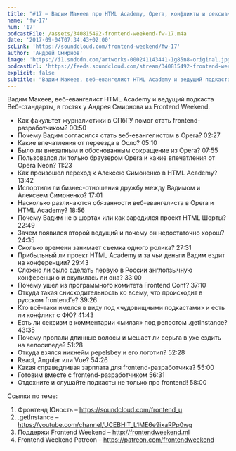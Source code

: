 ```yaml
---
title: "#17 – Вадим Макеев про HTML Academy, Opera, конфликты и сексизм"
name: 'fw-17'
num: '17'
podcastFile: /assets/340815492-frontend-weekend-fw-17.m4a
date: '2017-09-04T07:34:43+02:00'
scLink: 'https://soundcloud.com/frontend-weekend/fw-17'
author: 'Андрей Смирнов'
image: 'https://i1.sndcdn.com/artworks-000241143441-1g85n8-original.jpg'
podcastUrl: 'https://feeds.soundcloud.com/stream/340815492-frontend-weekend-fw-17.m4a'
explicit: false
subtitle: "Вадим Макеев, веб-евангелист HTML Academy и ведущий подкаста Веб-стандарты, в гостях у Андрея Смирнова из Frontend Weekend."
---
```

Вадим Макеев, веб-евангелист HTML Academy и ведущий подкаста Веб-стандарты, в гостях у Андрея Смирнова из Frontend Weekend.

- Как факультет журналистики в СПбГУ помог стать frontend-разработчиком? <timecode>00:50</timecode>
- Почему Вадим согласился стать веб-евангелистом в Opera? <timecode>02:27</timecode>
- Какие впечатления от переезда в Осло? <timecode>05:10</timecode>
- Было ли внезапным и обоснованным сокращение из Opera? <timecode>07:55</timecode> 
- Пользовался ли только браузером Opera и какие впечатления от Opera Neon? <timecode>11:23</timecode>
- Как произошел переход к Алексею Симоненко в HTML Academy? <timecode>13:42</timecode>
- Испортили ли бизнес-отношения дружбу между Вадимом и Алексеем Симоненко? <timecode>17:01</timecode>
- Насколько различаются обязанности веб-евангелиста в Opera и HTML Academy? <timecode>18:56</timecode>
- Почему Вадим не в шортах или как зародился проект HTML Шорты? <timecode>22:49</timecode>
- Зачем появился второй ведущий и почему он недостаточно хорош? <timecode>24:35</timecode>
- Сколько времени занимает съемка одного ролика? <timecode>27:31</timecode>
- Прибыльный ли проект HTML Academy и за чьи деньги Вадим ездит на конференции? <timecode>29:43</timecode>
- Сложно ли было сделать первую в России англоязычную конференцию и окупилась ли она? <timecode>33:00</timecode>
- Почему ушел из программного комитета Frontend Conf? <timecode>37:10</timecode>
- Откуда такая снисходительность ко всему, что происходит в русском frontend’е? <timecode>39:26</timecode>
- Кто всё-таки имелся в виду под «чудовищными подкастами» и есть ли конфликт с ФЮ? <timecode>41:43</timecode>
- Есть ли сексизм в комментарии «милая» под репостом .getInstance? <timecode>43:35</timecode>
- Почему пропали длинные волосы и мешает ли серьга в ухе ездить на велосипеде? <timecode>51:28</timecode>
- Откуда взялся никнейм pepelsbey и его логотип? <timecode>52:28</timecode>
- React, Angular или Vue? <timecode>54:26</timecode>
- Какая справедливая зарплата для frontend-разработчика? <timecode>55:00</timecode> 
- Готовим вместе с frontend-разработчиком <timecode>56:31</timecode>
- Отдохните и слушайте подкасты не только про frontend! <timecode>58:00</timecode>

Ссылки по теме: 
1) Фронтенд Юность – https://soundcloud.com/frontend_u
2) .getInstance – https://youtube.com/channel/UCEBHlT_L1ME6e9ixaRPp0wg
3) Поддержи Frontend Weekend – http://frontendweekend.ml
4) Frontend Weekend Patreon – https://patreon.com/frontendweekend